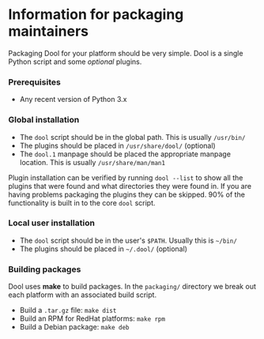 # Information for packaging maintainers

Packaging Dool for your platform should be very simple. Dool is a single Python script and some _optional_ plugins.

### Prerequisites

* Any recent version of Python 3.x

### Global installation

* The `dool` script should be in the global path. This is usually `/usr/bin/`
* The plugins should be placed in `/usr/share/dool/` (optional)
* The `dool.1` manpage should be placed the appropriate manpage location. This is usually `/usr/share/man/man1`

Plugin installation can be verified by running `dool --list` to show all the plugins that were found and what directories they were found in. If you are having problems packaging the plugins they can be skipped. 90% of the functionality is built in to the core `dool` script.

### Local user installation

* The `dool` script should be in the user's `$PATH`. Usually this is `~/bin/`
* The plugins should be placed in `~/.dool/` (optional)

### Building packages

Dool uses **make** to build packages. In the `packaging/` directory we break out each platform with an associated build script.

* Build a `.tar.gz` file: `make dist`
* Build an RPM for RedHat platforms: `make rpm`
* Build a Debian package: `make deb`
